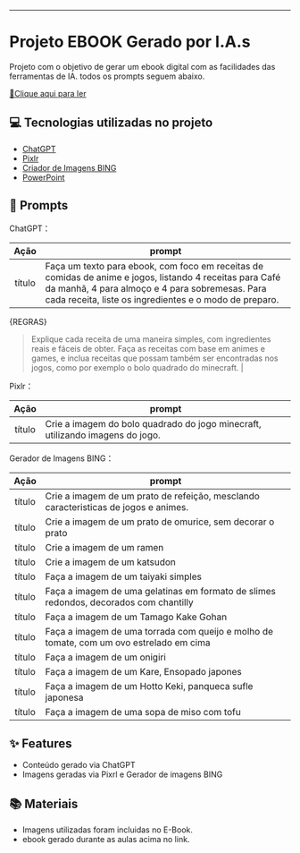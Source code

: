 -------

# Projeto EBOOK Gerado por I.A.s


Projeto com o objetivo de gerar um ebook digital com as facilidades das ferramentas de IA. todos os prompts
seguem abaixo.



<a href="" title="View PDF now"> 📕Clique aqui para ler</a>

## 💻 Tecnologias utilizadas no projeto

- [ChatGPT](https://chat.openai.com/) 
- [Pixlr](https://pixlr.com/image-generator/)
- [Criador de Imagens BING](https://www.bing.com/images/create/)
- [PowerPoint](https://www.microsoft.com/en/microsoft-365/powerpoint)

## 🧠 Prompts


ChatGPT：

|   Ação   | prompt                                                                                                                                                                                                                                                                         |
| :------: | ------------------------------------------------------------------------------------------------------------------------------------------------------------------------------------------------------------------------------------------------------------------------------ |
|  título  | Faça um texto para ebook, com foco em receitas de comidas de anime e jogos, listando 4 receitas para Café da manhã, 4 para almoço e 4 para sobremesas. Para cada receita, liste os ingredientes e o modo de preparo.

{REGRAS}
> Explique cada receita de uma maneira simples, com ingredientes reais e fáceis de obter.
> Faça as receitas com base em animes e games, e inclua receitas que possam também ser encontradas nos jogos, como por exemplo o bolo quadrado do minecraft.
|



Pixlr：

|  Ação  | prompt                                                                                 |
| :----: | -------------------------------------------------------------------------------------- |
| título | Crie a imagem do bolo quadrado do jogo minecraft, utilizando imagens do jogo. |

Gerador de Imagens BING：

|  Ação  | prompt                                                                                 |
| :----: | -------------------------------------------------------------------------------------- |
| título | Crie a imagem de um prato de refeição, mesclando caracteristicas de jogos e animes.|
| título | Crie a imagem de um prato de omurice, sem decorar o prato |
| título | Crie a imagem de um ramen |
| título | Crie a imagem de um katsudon |
| título | Faça a imagem de um taiyaki simples |
| título | Faça a imagem de uma gelatinas em formato de slimes redondos, decorados com chantilly |
| título | Faça a imagem de um Tamago Kake Gohan |
| título | Faça a imagem de uma torrada com queijo e molho de tomate, com um ovo estrelado em cima |
| título | Faça a imagem de um onigiri |
| título | Faça a imagem de um Kare, Ensopado japones |
| título | Faça a imagem de um Hotto Keki, panqueca sufle japonesa |
| título | Faça a imagem de uma sopa de miso com tofu |


## ✨ Features

- Conteúdo gerado via ChatGPT
- Imagens geradas via Pixrl e Gerador de imagens BING

## 📚 Materiais

- Imagens utilizadas foram incluidas no E-Book.
- ebook gerado durante as aulas acima no link.
